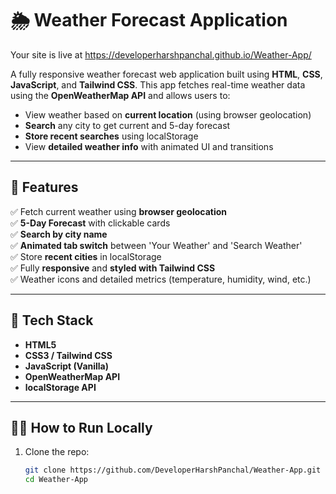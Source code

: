 # 🌦️ Weather Forecast Application

Your site is live at https://developerharshpanchal.github.io/Weather-App/ 

A fully responsive weather forecast web application built using **HTML**, **CSS**, **JavaScript**, and **Tailwind CSS**. This app fetches real-time weather data using the **OpenWeatherMap API** and allows users to:

- View weather based on **current location** (using browser geolocation)
- **Search** any city to get current and 5-day forecast
- **Store recent searches** using localStorage
- View **detailed weather info** with animated UI and transitions

---


## 🚀 Features

✅ Fetch current weather using **browser geolocation**  
✅ **5-Day Forecast** with clickable cards  
✅ **Search by city name**  
✅ **Animated tab switch** between 'Your Weather' and 'Search Weather'  
✅ Store **recent cities** in localStorage  
✅ Fully **responsive** and **styled with Tailwind CSS**  
✅ Weather icons and detailed metrics (temperature, humidity, wind, etc.)

---

## 🔧 Tech Stack

- **HTML5**
- **CSS3 / Tailwind CSS**
- **JavaScript (Vanilla)**
- **OpenWeatherMap API**
- **localStorage API**

---

## 🧑‍💻 How to Run Locally

1. Clone the repo:
   ```bash
   git clone https://github.com/DeveloperHarshPanchal/Weather-App.git
   cd Weather-App


